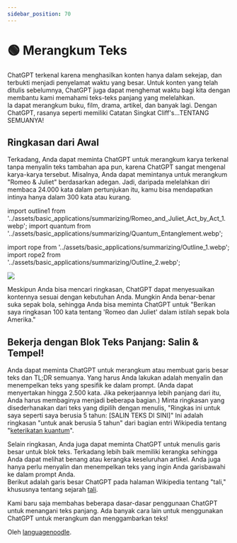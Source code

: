 ```yaml
---
sidebar_position: 70
---
```


# 🟢 Merangkum Teks

ChatGPT terkenal karena menghasilkan konten hanya dalam sekejap, dan terbukti menjadi penyelamat waktu yang besar. Untuk konten yang telah ditulis sebelumnya, ChatGPT juga dapat menghemat waktu bagi kita dengan membantu kami memahami teks-teks panjang yang melelahkan.  
Ia dapat merangkum buku, film, drama, artikel, dan banyak lagi. Dengan ChatGPT, rasanya seperti memiliki Catatan Singkat Cliff's…TENTANG SEMUANYA!

## Ringkasan dari Awal

Terkadang, Anda dapat meminta ChatGPT untuk merangkum karya terkenal tanpa menyalin teks tambahan apa pun, karena ChatGPT sangat mengenal karya-karya tersebut. Misalnya, Anda dapat memintanya untuk merangkum "Romeo & Juliet" berdasarkan adegan. Jadi, daripada melelahkan diri membaca 24.000 kata dalam pertunjukan itu, kamu bisa mendapatkan intinya hanya dalam 300 kata atau kurang.


import outline1 from '../assets/basic_applications/summarizing/Romeo_and_Juliet_Act_by_Act_1.webp';
import quantum from '../assets/basic_applications/summarizing/Quantum_Entanglement.webp';

import rope from '../assets/basic_applications/summarizing/Outline_1.webp';
import rope2 from '../assets/basic_applications/summarizing/Outline_2.webp';

<div style={{textAlign: 'left'}}>
  <img src={outline1} style={{width: "750px"}}/>
</div>

Meskipun Anda bisa mencari ringkasan, ChatGPT dapat menyesuaikan kontennya sesuai dengan kebutuhan Anda. Mungkin Anda benar-benar suka sepak bola, sehingga Anda bisa meminta ChatGPT untuk "Berikan saya ringkasan 100 kata tentang 'Romeo dan Juliet' dalam istilah sepak bola Amerika."

## Bekerja dengan Blok Teks Panjang: Salin & Tempel!

Anda dapat meminta ChatGPT untuk merangkum atau membuat garis besar teks dan TL;DR semuanya. Yang harus Anda lakukan adalah menyalin dan menempelkan teks yang spesifik ke dalam prompt. (Anda dapat menyertakan hingga 2.500 kata. Jika pekerjaannya lebih panjang dari itu, Anda harus membaginya menjadi beberapa bagian.) Minta ringkasan yang disederhanakan dari teks yang dipilih dengan menulis, "Ringkas ini untuk saya seperti saya berusia 5 tahun: [SALIN TEKS DI SINI]" Ini adalah ringkasan "untuk anak berusia 5 tahun" dari bagian entri Wikipedia tentang "[keterikatan kuantum](https://en.wikipedia.org/wiki/Quantum_entanglement#:~:text=vte-,Quantum%20entanglement,-is%20the%20phenomenon)". 

<div style={{textAlign: 'left'}}>
  <LazyLoadImage src={quantum} style={{width: "750px"}} />
</div>

Selain ringkasan, Anda juga dapat meminta ChatGPT untuk menulis garis besar untuk blok teks. Terkadang lebih baik memiliki kerangka sehingga Anda dapat melihat benang atau kerangka keseluruhan artikel. Anda juga hanya perlu menyalin dan menempelkan teks yang ingin Anda garisbawahi ke dalam prompt Anda.   
Berikut adalah garis besar ChatGPT pada halaman Wikipedia tentang "tali," khususnya tentang sejarah [tali](https://en.wikipedia.org/wiki/Rope#:~:text=to%20pull%20ropes.-,History,-Ancient%20Egyptians%20were).

<div style={{textAlign: 'left'}}>
  <LazyLoadImage src={rope} style={{width: "750px"}} />
</div>

<div style={{textAlign: 'left'}}>
  <LazyLoadImage src={rope2} style={{width: "750px"}} />
</div>

Kami baru saja membahas beberapa dasar-dasar penggunaan ChatGPT untuk menangani teks panjang. Ada banyak cara lain untuk menggunakan ChatGPT untuk merangkum dan menggambarkan teks!

Oleh [languagenoodle](https://twitter.com/languagenoodle).
